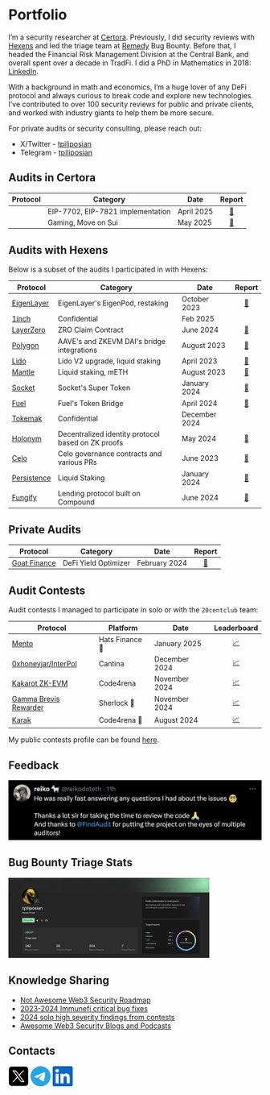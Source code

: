 # Portfolio

I’m a security researcher at [Certora](https://www.certora.com/). Previously, I did security reviews with [Hexens](https://hexens.io/) and led the triage team at [Remedy](https://r.xyz/) Bug Bounty. Before that, I headed the Financial Risk Management Division at the Central Bank, and overall spent over a decade in TradFi. I did a PhD in Mathematics in 2018: [LinkedIn](https://www.linkedin.com/in/tpiliposyan/).

With a background in math and economics, I’m a huge lover of any DeFi protocol and always curious to break code and explore new technologies. I’ve contributed to over 100 security reviews for public and private clients, and worked with industry giants to help them be more secure.

For private audits or security consulting, please reach out:
- X/Twitter - [tpiliposian](https://twitter.com/tpiliposian) 
- Telegram - [tpiliposian](https://t.me/tpiliposian)

## Audits in Certora

| Protocol | Category | Date | Report |
| - | - | - | :-: |
|  | EIP-7702, EIP-7821 implementation | April 2025 | [📄]() |
|  | Gaming, Move on Sui | May 2025 | [📄]() |

## Audits with Hexens

Below is a subset of the audits I participated in with Hexens:

| Protocol | Category | Date | Report |
| - | - | - | :-: |
| [EigenLayer](https://www.eigenlayer.xyz/) | EigenLayer's EigenPod, restaking | October 2023 | [📄](https://github.com/Hexens/Smart-Contract-Review-Public-Reports/blob/main/EigenLayer_Oct23_(Public)(Restaking_Liquid%20staking).pdf) |
| [1inch](https://1inch.io/) | Confidential | Feb 2025 |  |
| [LayerZero](https://layerzero.network/) | ZRO Claim Contract | June 2024 | [📄](https://github.com/Hexens/Smart-Contract-Review-Public-Reports/blob/main/layerzero-zro-claim-contract-june-2024(Public)%20(c1101c1).pdf) |
| [Polygon](https://polygon.technology/) | AAVE's and ZKEVM DAI's bridge integrations | August 2023 | [📄](https://github.com/Hexens/Smart-Contract-Review-Public-Reports/blob/main/Polygon_Technology__Aug23Public.pdf) |
| [Lido](https://lido.fi/) | Lido V2 upgrade, liquid staking | April 2023 | [📄](https://github.com/Hexens/Smart-Contract-Review-Public-Reports/blob/main/Lido_February23_Public_upd18.04.pdf) |
| [Mantle](https://www.mantle.xyz/) | Liquid staking, mETH | August 2023 | [📄](https://github.com/Hexens/Smart-Contract-Review-Public-Reports/blob/main/Mantle_SCs_Aug23(Public)(Liquid%20Staking%20Protocol).pdf) |
| [Socket](https://www.socket.tech/) | Socket's Super Token | January 2024 | [📄](https://github.com/Hexens/Smart-Contract-Review-Public-Reports/blob/main/Socket_Jan24_SuperToken(Public).pdf) |
| [Fuel](https://fuel.network/) | Fuel's Token Bridge | April 2024 | [📄](https://github.com/Hexens/Smart-Contract-Review-Public-Reports/blob/main/Fuel-Bridge-apr24(Public).pdf) |
| [Tokemak](https://www.tokemak.xyz/) | Confidential | December 2024 |  |
| [Holonym](https://app.holonym.id/) | Decentralized identity protocol based on ZK proofs | May 2024 | [📄](https://github.com/Hexens/Smart-Contract-Review-Public-Reports/blob/main/holonym-zk-audit-may-2024(Public).pdf) |
| [Celo](https://clabs.co/) | Celo governance contracts and various PRs | June 2023 | [📄](https://github.com/Hexens/Smart-Contract-Review-Public-Reports/blob/main/cLabs_June23(Public)%20(Governance%20Protocol)_v2.pdf) |
| [Persistence](https://persistence.one/) | Liquid Staking | January 2024 | [📄](https://github.com/Hexens/Smart-Contract-Review-Public-Reports/blob/main/Persistence-Jan24(Scope1%2B2)(Public).pdf) |
| [Fungify](https://fungify.it/) | Lending protocol built on Compound | June 2024 | [📄](https://github.com/Hexens/Smart-Contract-Review-Public-Reports/blob/main/fungify-audit-june-2024(Public).pdf) |

## Private Audits

| Protocol | Category | Date | Report |
| - | - | - | :-: |
| [Goat Finance](https://www.goat.fi/#/) | DeFi Yield Optimizer | February 2024 | [📄](private/goatfi.md) | 

## Audit Contests

Audit contests I managed to participate in solo or with the `20centclub` team:

| Protocol | Platform | Date | Leaderboard |
| - | - | - | :-: |
| [Mento](https://www.mento.org/) | Hats Finance 🥇 | January 2025 | [:chart_with_upwards_trend:](https://app.hats.finance/audit-competitions/mento-0x2a1b9b1f6fa7c2e73815a7dff0e1688767382694/leaderboard) |
| [0xhoneyjar/InterPol](https://www.0xhoneyjar.xyz/) | Cantina | December 2024 | [:chart_with_upwards_trend:](https://cantina.xyz/competitions/55023131-27df-44e4-af46-bec298d0fa8e/leaderboard) |
| [Kakarot ZK-EVM](https://www.kakarot.org/) | Code4rena | November 2024 | [:chart_with_upwards_trend:](https://code4rena.com/@20centclub) |
| [Gamma Brevis Rewarder](https://www.gamma.xyz/) | Sherlock 🥈 | November 2024 | [:chart_with_upwards_trend:](https://audits.sherlock.xyz/contests/496?filter=results) |
| [Karak](https://karak.network/) | Code4rena 🥉 | August 2024 | [:chart_with_upwards_trend:](https://code4rena.com/@20centclub) |

My public contests profile can be found [here](https://audits.sherlock.xyz/watson/tpiliposian).

## Feedback

<p align="left">
  <img src="./feedback/Screenshot 2024-02-17 at 13.25.55.png" width="600"/>
</p>

## Bug Bounty Triage Stats

<p align="left">
  <img src="/Remedy_Triage_Lead.png" width="400"/>
</p>

## Knowledge Sharing

- [Not Awesome Web3 Security Roadmap](https://github.com/tpiliposian/not-awesome-web3-security-roadmap)
- [2023-2024 Immunefi critical bug fixes](https://github.com/tpiliposian/Immunefi-bugfixes)
- [2024 solo high severity findings from contests](https://github.com/tpiliposian/solo-highs-from-contests)
- [Awesome Web3 Security Blogs and Podcasts](https://github.com/tpiliposian/awesome-web3sec-blogs-and-podcasts)

<h2 align="left">Contacts</h2>
<p align="left">
  <a href="https://twitter.com/tpiliposian" target="_blank"><img src="https://github.com/tpiliposian/logo/blob/main/New-Twitter-Logo.png" alt="Twitter" height="40" width="40" /></a>
  <a href="https://t.me/tpiliposian" target="_blank"><img src="https://github.com/tpiliposian/logo/blob/main/telegram-color.svg" alt="Telegram" height="40" width="40" /></a>
  <a href="https://www.linkedin.com/in/tpiliposian/" target="_blank"><img src="https://github.com/tpiliposian/logo/blob/main/linkedin-color.svg" alt="LinkedIn" height="40" width="40" /></a>
</p>
